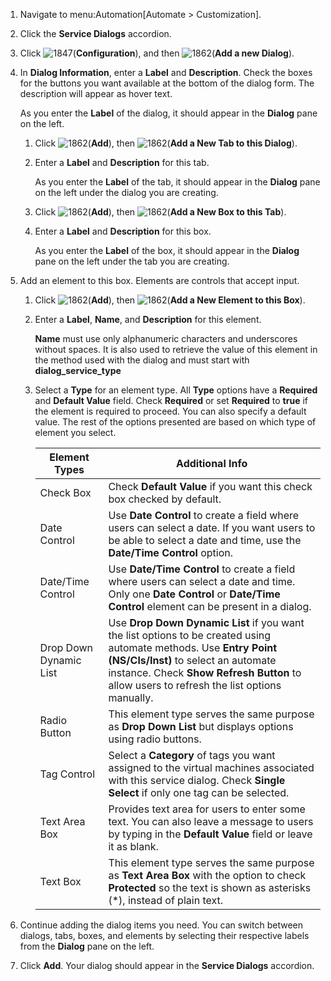 1.  Navigate to menu:Automation\[Automate \> Customization\].

2.  Click the **Service Dialogs** accordion.

3.  Click ![1847](../images/1847.png)(**Configuration**), and then
    ![1862](../images/1862.png)(**Add a new Dialog**).

4.  In **Dialog Information**, enter a **Label** and **Description**.
    Check the boxes for the buttons you want available at the bottom of
    the dialog form. The description will appear as hover text.

    As you enter the **Label** of the dialog, it should appear in the
    **Dialog** pane on the left.

    1.  Click ![1862](../images/1862.png)(**Add**), then
        ![1862](../images/1862.png)(**Add a New Tab to this Dialog**).

    2.  Enter a **Label** and **Description** for this tab.

        As you enter the **Label** of the tab, it should appear in the
        **Dialog** pane on the left under the dialog you are creating.

    3.  Click ![1862](../images/1862.png)(**Add**), then
        ![1862](../images/1862.png)(**Add a New Box to this Tab**).

    4.  Enter a **Label** and **Description** for this box.

        As you enter the **Label** of the box, it should appear in the
        **Dialog** pane on the left under the tab you are creating.

5.  Add an element to this box. Elements are controls that accept input.

    1.  Click ![1862](../images/1862.png)(**Add**), then
        ![1862](../images/1862.png)(**Add a New Element to this Box**).

    2.  Enter a **Label**, **Name**, and **Description** for this
        element.

        <div class="important">

        **Name** must use only alphanumeric characters and underscores
        without spaces. It is also used to retrieve the value of this
        element in the method used with the dialog and must start with
        **dialog\_service\_type**

        </div>

    3.  Select a **Type** for an element type. All **Type** options have
        a **Required** and **Default Value** field. Check **Required**
        or set **Required** to **true** if the element is required to
        proceed. You can also specify a default value. The rest of the
        options presented are based on which type of element you select.

        | Element Types          | Additional Info                                                                                                                                                                                                                                        |
        | ---------------------- | ------------------------------------------------------------------------------------------------------------------------------------------------------------------------------------------------------------------------------------------------------ |
        | Check Box              | Check **Default Value** if you want this check box checked by default.                                                                                                                                                                                 |
        | Date Control           | Use **Date Control** to create a field where users can select a date. If you want users to be able to select a date and time, use the **Date/Time Control** option.                                                                                    |
        | Date/Time Control      | Use **Date/Time Control** to create a field where users can select a date and time. Only one **Date Control** or **Date/Time Control** element can be present in a dialog.                                                                             |
        | Drop Down Dynamic List | Use **Drop Down Dynamic List** if you want the list options to be created using automate methods. Use **Entry Point (NS/Cls/Inst)** to select an automate instance. Check **Show Refresh Button** to allow users to refresh the list options manually. |
        | Radio Button           | This element type serves the same purpose as **Drop Down List** but displays options using radio buttons.                                                                                                                                              |
        | Tag Control            | Select a **Category** of tags you want assigned to the virtual machines associated with this service dialog. Check **Single Select** if only one tag can be selected.                                                                                  |
        | Text Area Box          | Provides text area for users to enter some text. You can also leave a message to users by typing in the **Default Value** field or leave it as blank.                                                                                                  |
        | Text Box               | This element type serves the same purpose as **Text Area Box** with the option to check **Protected** so the text is shown as asterisks (\*), instead of plain text.                                                                                   |


6.  Continue adding the dialog items you need. You can switch between
    dialogs, tabs, boxes, and elements by selecting their respective
    labels from the **Dialog** pane on the left.

7.  Click **Add**. Your dialog should appear in the **Service Dialogs**
    accordion.
